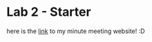 # Lab 2 - Starter

here is the [link](https://jerry-xu0514.github.io/Lab2_Starter/) to my minute meeting website! :D